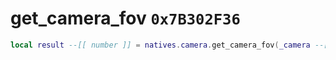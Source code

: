 # get_camera_fov `0x7B302F36`

```lua
local result --[[ number ]] = natives.camera.get_camera_fov(_camera --[[ number ]])
```